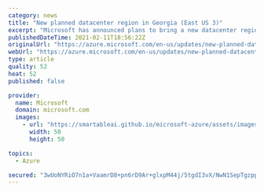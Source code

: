 ```yaml
---
category: news
title: "New planned datacenter region in Georgia (East US 3)"
excerpt: "Microsoft has announced plans to bring a new datacenter region, East US 3, to Georgia, including Availability Zones."
publishedDateTime: 2021-02-11T18:56:22Z
originalUrl: "https://azure.microsoft.com/en-us/updates/new-planned-datacenter-region-in-georgia-east-us-3/"
webUrl: "https://azure.microsoft.com/en-us/updates/new-planned-datacenter-region-in-georgia-east-us-3/"
type: article
quality: 52
heat: 52
published: false

provider:
  name: Microsoft
  domain: microsoft.com
  images:
    - url: "https://smartableai.github.io/microsoft-azure/assets/images/organizations/microsoft.com-50x50.jpg"
      width: 50
      height: 50

topics:
  - Azure

secured: "3wUoNYRiO7n1a+VaamrD8+pn6rD9Ar+glxpM44j/5tgdI3vX/NwN1SepTgzppk8T+EnhO3177zHTB7ORZhn0EwcTqFi3DLBpOyA3GE02Oe29kkSAJC/ldbk9ADgddCk/dkObHz0hVSS1uuUFbMGm7Vzjzhul2SHhNXWRZCQX9DzqbZrFeU61RoV+URO3BXd+VpePj53Gw4IQQZdzsiGj9571YDSvaaKiqYAJA5SD4R3+vUy6boOBgRvxKX74ejrZxQZfHsuzqGioCXx/u6040GYF7EkelMmaT2xnhoMup/VlOw8vTkjDmiKKpLDVrxbWdJw5nWa/sO3CEeRQA00uBIMaGOtuCdaryrOrt25hNj4=;rN2CdjO4sLFcztcpM5FMzg=="
---
```


